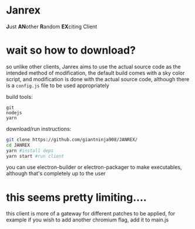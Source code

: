 # Janrex
**J**ust **AN**other **R**andom **EX**citing Client
 
# wait so how to download?
so unlike other clients, Janrex aims to use the actual source code as the intended method of modification, the default build comes with a sky color script, and modification is done with the actual source code, although there is a `config.js` file to be used appropriately

build tools:
```
git
nodejs
yarn
```
download/run instructions:
```sh
git clone https://github.com/giantninja908/JANREX/
cd JANREX
yarn #install deps
yarn start #run client
```
you can use electron-builder or electron-packager to make executables, although that's completely up to the user

# this seems pretty limiting....
this client is more of a gateway for different patches to be applied, for example if you wish to add another chromium flag, add it to main.js

